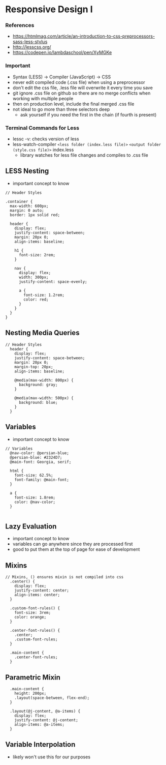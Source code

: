 # Responsive Design I


### References
  - https://htmlmag.com/article/an-introduction-to-css-preprocessors-sass-less-stylus
  - http://lesscss.org/
  - https://codepen.io/lambdaschool/pen/XyMGKe

### Important
  - Syntax (LESS) -> Compiler (JavaScript) -> CSS
  - never edit compiled code (.css file) when using a preprocessor
  - don't edit the css file, .less file will overwrite it every time you save
  - git ignore .css file on github so there are no merge conflicts when working with multiple people
  - then on production level, include the final merged .css file
  - not ideal to go more than three selectors deep
    - ask yourself if you need the first in the chain (if fourth is present)

### Terminal Commands for Less
  - lessc -v: checks version of less
  - less-watch-compiler `<less folder (index.less file)>` `<output folder (style.css file)>` index.less
    - library watches for less file changes and compiles to .css file


## LESS Nesting
  - important concept to know
```
// Header Styles

.container {
  max-width: 600px;
  margin: 0 auto;
  border: 1px solid red;
  
  header {
    display: flex;
    justify-content: space-between;
    margin: 20px 0;
    align-items: baseline;
    
    h1 {
      font-size: 2rem;
    }
    
    nav {
      display: flex;
      width: 300px;
      justify-content: space-evenly;
      
      a {
        font-size: 1.2rem;
        color: red;
      }
    }
  }
}
```

## Nesting Media Queries
```
// Header Styles
  header {
    display: flex;
    justify-content: space-between;
    margin: 20px 0;
    margin-top: 20px;
    align-items: baseline;
    
    @media(max-width: 800px) {
      background: gray;
    }
    
    @media(max-width: 500px) {
      background: blue;
    }
  }
```

## Variables
  - important concept to know
```
// Variables
  @nav-color: @persian-blue;
  @persian-blue: #2324D7;
  @main-font: Georgia, serif;
  
  html {
    font-size: 62.5%;
    font-family: @main-font;
  }

  a {
    font-size: 1.8rem;
    color: @nav-color;
  }


```

## Lazy Evaluation
  - important concept to know
  - variables can go anywhere since they are processed first
  - good to put them at the top of page for ease of development


## Mixins
```
// Mixins, () ensures mixin is not compiled into css
  .center() {
    display: flex;
    justify-content: center;
    align-items: center;
  }

  .custom-font-rules() {
    font-size: 3rem;
    color: orange;
  }

  .center-font-rules() {
    .center;
    .custom-font-rules;
  }

  .main-content {
    .center-font-rules;
  }
```


## Parametric Mixin
```
  .main-content {
    height: 200px;
    .layout(space-between, flex-end);
  }

  .layout(@j-content, @a-items) {
    display: flex;
    justify-content: @j-content;
    align-items: @a-items;
  }
```


## Variable Interpolation
  - likely won't use this for our purposes